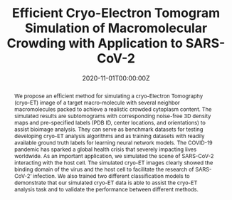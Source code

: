 ---
title: "Efficient Cryo-Electron Tomogram Simulation of Macromolecular Crowding with Application to SARS-CoV-2"

# Authors
# If you created a profile for a user (e.g. the default `admin` user), write the username (folder name) here 
# and it will be replaced with their full name and linked to their profile.
authors:
- Sinuo Liu
- Yan Ma
- Xiaojuan Ban
- Xiangrui Zeng
- admin
- Ajinkya Chaudhari
- Min Xu

# Author notes (optional)
author_notes:
-
-
- Corresponding Author
-
- 
-
- Corresponding Author

date: "2020-11-01T00:00:00Z"
doi: ""

# Schedule page publish date (NOT publication's date).
publishDate: "2017-01-01T00:00:00Z"

# Publication type.
# Legend: 0 = Uncategorized; 1 = Conference paper; 2 = Journal article;
# 3 = Preprint / Working Paper; 4 = Report; 5 = Book; 6 = Book section;
# 7 = Thesis; 8 = Patent
publication_types: ["1"]

# Publication name and optional abbreviated publication name.
publication: In IEEE International Conference on Bioinformatics and Biomedicine
publication_short: In *IEEE BIBM 2020*

abstract: We propose an efficient method for simulating a cryo-Electron Tomography (cryo-ET) image of a target macro-molecule with several neighbor macromolecules packed to achieve a realistic crowded cytoplasm content. The simulated results are subtomograms with corresponding noise-free 3D density maps and pre-specified labels (PDB ID, center locations, and orientations) to assist bioimage analysis. They can serve as benchmark datasets for testing developing cryo-ET analysis algorithms and as training datasets with readily available ground truth labels for learning neural network models. The COVID-19 pandemic has sparked a global health crisis that severely impacting lives worldwide. As an important application, we simulated the scene of SARS-CoV-2 interacting with the host cell. The simulated cryo-ET images clearly showed the binding domain of the virus and the host cell to facilitate the research of SARS-CoV-2’ infection. We also trained two different classification models to demonstrate that our simulated cryo-ET data is able to assist the cryo-ET analysis task and to validate the performance between different methods.

# Summary. An optional shortened abstract.
summary: 

tags: []

# Display this page in the Featured widget?
featured: false

# Custom links (uncomment lines below)
links:
- name: Manuscript
  url: https://www.computer.org/csdl/proceedings-article/bibm/2020/09313185/1qmfUw4iPgA

url_pdf: ''
url_code: ''
url_dataset: ''
url_poster: ''
url_project: ''
url_slides: ''
url_source: ''
url_video: ''

# Featured image
# To use, add an image named `featured.jpg/png` to your page's folder. 
image:
  caption: 'Workflow and architecture of DeepCys'
  focal_point: ""
  preview_only: false

# Associated Projects (optional).
#   Associate this publication with one or more of your projects.
#   Simply enter your project's folder or file name without extension.
#   E.g. `internal-project` references `content/project/internal-project/index.md`.
#   Otherwise, set `projects: []`.
projects: []

# Slides (optional).
#   Associate this publication with Markdown slides.
#   Simply enter your slide deck's filename without extension.
#   E.g. `slides: "example"` references `content/slides/example/index.md`.
#   Otherwise, set `slides: ""`.
slides: ""
---